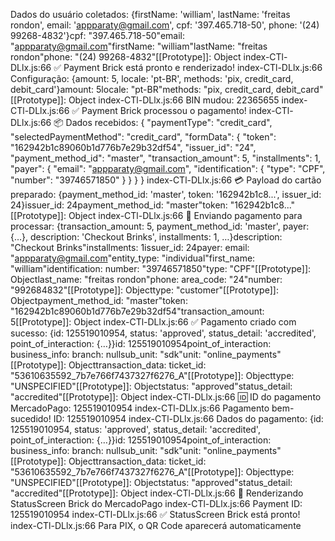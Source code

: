 Dados do usuário coletados: {firstName: 'william', lastName: 'freitas rondon', email: 'appparaty@gmail.com', cpf: '397.465.718-50', phone: '(24) 99268-4832'}cpf: "397.465.718-50"email: "appparaty@gmail.com"firstName: "william"lastName: "freitas rondon"phone: "(24) 99268-4832"[[Prototype]]: Object
index-CTl-DLlx.js:66 ✅ Payment Brick está pronto e renderizado!
index-CTl-DLlx.js:66 Configuração: {amount: 5, locale: 'pt-BR', methods: 'pix, credit_card, debit_card'}amount: 5locale: "pt-BR"methods: "pix, credit_card, debit_card"[[Prototype]]: Object
index-CTl-DLlx.js:66 BIN mudou: 22365655
index-CTl-DLlx.js:66 ✅ Payment Brick processou o pagamento!
index-CTl-DLlx.js:66 📦 Dados recebidos: {
"paymentType": "credit_card",
"selectedPaymentMethod": "credit_card",
"formData": {
"token": "162942b1c89060b1d776b7e29b32df54",
"issuer_id": "24",
"payment_method_id": "master",
"transaction_amount": 5,
"installments": 1,
"payer": {
"email": "appparaty@gmail.com",
"identification": {
"type": "CPF",
"number": "39746571850"
}
}
}
}
index-CTl-DLlx.js:66 💳 Payload do cartão preparado: {payment_method_id: 'master', token: '162942b1c8...', issuer_id: 24}issuer_id: 24payment_method_id: "master"token: "162942b1c8..."[[Prototype]]: Object
index-CTl-DLlx.js:66 🚀 Enviando pagamento para processar: {transaction_amount: 5, payment_method_id: 'master', payer: {…}, description: 'Checkout Brinks', installments: 1, …}description: "Checkout Brinks"installments: 1issuer_id: 24payer: email: "appparaty@gmail.com"entity_type: "individual"first_name: "william"identification: number: "39746571850"type: "CPF"[[Prototype]]: Objectlast_name: "freitas rondon"phone: area_code: "24"number: "992684832"[[Prototype]]: Objecttype: "customer"[[Prototype]]: Objectpayment_method_id: "master"token: "162942b1c89060b1d776b7e29b32df54"transaction_amount: 5[[Prototype]]: Object
index-CTl-DLlx.js:66 ✅ Pagamento criado com sucesso: {id: 125519010954, status: 'approved', status_detail: 'accredited', point_of_interaction: {…}}id: 125519010954point_of_interaction: business_info: branch: nullsub_unit: "sdk"unit: "online_payments"[[Prototype]]: Objecttransaction_data: ticket_id: "53610635592_7b7e766f7437327f6276_A"[[Prototype]]: Objecttype: "UNSPECIFIED"[[Prototype]]: Objectstatus: "approved"status_detail: "accredited"[[Prototype]]: Object
index-CTl-DLlx.js:66 🆔 ID do pagamento MercadoPago: 125519010954
index-CTl-DLlx.js:66 Pagamento bem-sucedido! ID: 125519010954
index-CTl-DLlx.js:66 Dados do pagamento: {id: 125519010954, status: 'approved', status_detail: 'accredited', point_of_interaction: {…}}id: 125519010954point_of_interaction: business_info: branch: nullsub_unit: "sdk"unit: "online_payments"[[Prototype]]: Objecttransaction_data: ticket_id: "53610635592_7b7e766f7437327f6276_A"[[Prototype]]: Objecttype: "UNSPECIFIED"[[Prototype]]: Objectstatus: "approved"status_detail: "accredited"[[Prototype]]: Object
index-CTl-DLlx.js:66 🎯 Renderizando StatusScreen Brick do MercadoPago
index-CTl-DLlx.js:66 Payment ID: 125519010954
index-CTl-DLlx.js:66 ✅ StatusScreen Brick está pronto!
index-CTl-DLlx.js:66 Para PIX, o QR Code aparecerá automaticamente
